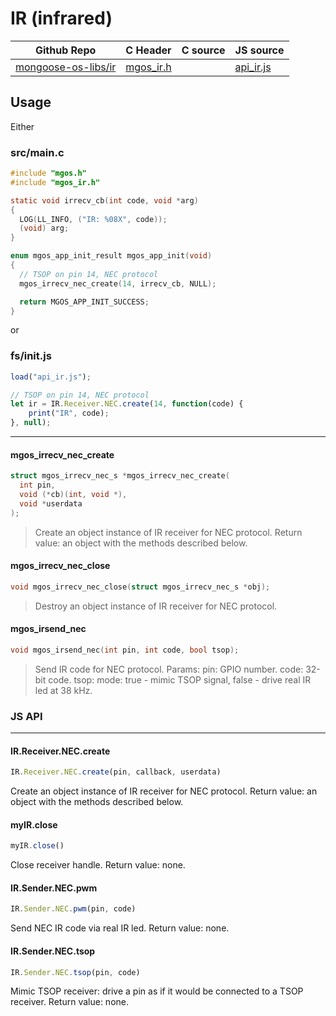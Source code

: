 # IR (infrared)
| Github Repo | C Header | C source  | JS source |
| ----------- | -------- | --------  | ----------------- |
| [mongoose-os-libs/ir](https://github.com/mongoose-os-libs/ir) | [mgos_ir.h](https://github.com/mongoose-os-libs/ir/tree/master/include/mgos_ir.h) | &nbsp;  | [api_ir.js](https://github.com/mongoose-os-libs/ir/tree/master/mjs_fs/api_ir.js)         |



## Usage

Either

### src/main.c

```c
#include "mgos.h"
#include "mgos_ir.h"

static void irrecv_cb(int code, void *arg)
{
  LOG(LL_INFO, ("IR: %08X", code));
  (void) arg;
}

enum mgos_app_init_result mgos_app_init(void)
{
  // TSOP on pin 14, NEC protocol
  mgos_irrecv_nec_create(14, irrecv_cb, NULL);

  return MGOS_APP_INIT_SUCCESS;
}
```

or

### fs/init.js

```js
load("api_ir.js");

// TSOP on pin 14, NEC protocol
let ir = IR.Receiver.NEC.create(14, function(code) {
    print("IR", code);
}, null);
```


 ----- 
#### mgos_irrecv_nec_create

```c
struct mgos_irrecv_nec_s *mgos_irrecv_nec_create(
  int pin,
  void (*cb)(int, void *),
  void *userdata
);
```
> 
> Create an object instance of IR receiver for NEC protocol.
> Return value: an object with the methods described below.
>  
#### mgos_irrecv_nec_close

```c
void mgos_irrecv_nec_close(struct mgos_irrecv_nec_s *obj);
```
> 
> Destroy an object instance of IR receiver for NEC protocol.
>  
#### mgos_irsend_nec

```c
void mgos_irsend_nec(int pin, int code, bool tsop);
```
> 
> Send IR code for NEC protocol.
> Params:
> pin:  GPIO number.
> code: 32-bit code.
> tsop: mode: true - mimic TSOP signal, false - drive real IR led at 38 kHz.
>  

### JS API

 --- 
#### IR.Receiver.NEC.create

```javascript
IR.Receiver.NEC.create(pin, callback, userdata)
```
Create an object instance of IR receiver for NEC protocol.
Return value: an object with the methods described below.
#### myIR.close

```javascript
myIR.close()
```
Close receiver handle. Return value: none.
#### IR.Sender.NEC.pwm

```javascript
IR.Sender.NEC.pwm(pin, code)
```
Send NEC IR code via real IR led. Return value: none.
#### IR.Sender.NEC.tsop

```javascript
IR.Sender.NEC.tsop(pin, code)
```
Mimic TSOP receiver: drive a pin as if it would be connected to a TSOP receiver. Return value: none.
